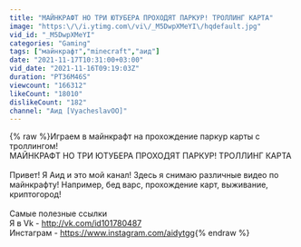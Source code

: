 ```yaml
---
title: "МАЙНКРАФТ НО ТРИ ЮТУБЕРА ПРОХОДЯТ ПАРКУР! ТРОЛЛИНГ КАРТА"
image: "https:\/\/i.ytimg.com\/vi\/_M5DwpXMeYI\/hqdefault.jpg"
vid_id: "_M5DwpXMeYI"
categories: "Gaming"
tags: ["майнкрафт","minecraft","аид"]
date: "2021-11-17T10:31:00+03:00"
vid_date: "2021-11-16T09:19:03Z"
duration: "PT36M46S"
viewcount: "166312"
likeCount: "18010"
dislikeCount: "182"
channel: "Аид [VyacheslavOO]"
---
```

{% raw %}Играем в майнкрафт на прохождение паркур карты с троллингом!<br />МАЙНКРАФТ НО ТРИ ЮТУБЕРА ПРОХОДЯТ ПАРКУР! ТРОЛЛИНГ КАРТА<br /><br />Привет! Я Аид и это мой канал! Здесь я снимаю различные видео по майнкрафту! Например, бед варс, прохождение карт, выживание, криптогород! <br /><br />Самые полезные ссылки<br />Я в Vk - <a rel="nofollow" target="blank" href="http://vk.com/id101780487">http://vk.com/id101780487</a><br />Инстаграм - <a rel="nofollow" target="blank" href="https://www.instagram.com/aidytgg">https://www.instagram.com/aidytgg</a>{% endraw %}
